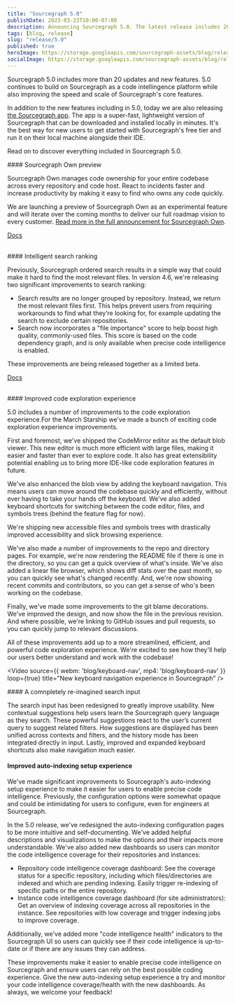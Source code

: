 ```yaml
---
title: "Sourcegraph 5.0"
publishDate: 2023-03-23T10:00-07:00
description: Announcing Sourcegraph 5.0. The latest release includes 20+ updates, including updates to Sourcegraph's sc.
tags: [blog, release]
slug: "release/5.0"
published: true
heroImage: https://storage.googleapis.com/sourcegraph-assets/blog/release-post/5.0/sourcegraph-5-0-hero.png
socialImage: https://storage.googleapis.com/sourcegraph-assets/blog/release-post/5.0/sourcegraph-5-0-hero.png
---
```


Sourcegraph 5.0 includes more than 20 updates and new features. 5.0 continues to build on Sourcegraph as a code intellingence platform while also improving the speed and scale of Sourcegraph's core features.

In addition to the new features including in 5.0, today we are also releasing [the Sourcegraph app](about.sourcegraph.com/app). The app is a super-fast, lightweight version of Sourcegraph that can be downloaded and installed locally in minutes. It's the best way for new users to get started with Sourcegraph's free tier and run it on their local machine alongside their IDE.

Read on to discover everything included in Sourcegraph 5.0.
<br/>

<Badge link="/own" text="Code Search" color="green" size="small" />
#### Sourcegraph Own preview

Sourcegraph Own manages code ownership for your entire codebase across every repository and code host. React to incidents faster and increase productivity by making it easy to find who owns any code quickly.

We are launching a preview of Sourcegraph Own as an experimental feature and will iterate over the coming months to deliver our full roadmap vision to every customer. [Read more in the full announcement for Sourcegraph Own](about.sourcegraph.com/blog/inroducing-sourcegraph-own).

<a href="" className="not-italic flex items-center mb-sm">Docs<OpenInNewIcon className="ml-xxs" size={18} /></a>

<br/>


<Badge link="/code-search" text="Code Search" color="cerise" size="small" />
#### Intelligent search ranking

Previously, Sourcegraph ordered search results in a simple way that could make it hard to find the most relevant files. In version 4.6, we're releasing two significant improvements to search ranking:

- Search results are no longer grouped by repository. Instead, we return the most relevant files first. This helps prevent users from requiring workarounds to find what they’re looking for, for example updating the search to exclude certain repositories.
- Search now incorporates a "file importance" score to help boost high quality, commonly-used files. This score is based on the code dependency graph, and is only available when precise code intelligence is enabled.

These improvements are being released together as a limited beta. 

<a href="" className="not-italic flex items-center mb-sm">Docs<OpenInNewIcon className="ml-xxs" size={18} /></a>

<br/>

<Badge link="/code-search" text="Code Search" color="cerise" size="small" />
#### Improved code exploration experience

5.0 includes a number of improvements to the code exploration experience.For the March Starship we’ve made a bunch of exciting code exploration experience improvements. 

First and foremost, we've shipped the CodeMirror editor as the default blob viewer. This new editor is much more efficient with large files, making it easier and faster than ever to explore code. It also has great extensibility potential enabling us to bring more IDE-like code exploration features in future.

We've also enhanced the blob view by adding the keyboard navigation. This means users can move around the codebase quickly and efficiently, without ever having to take your hands off the keyboard. We’ve also added keyboard shortcuts for switching between the code editor, files, and symbols trees (behind the feature flag for now).

We're shipping new accessible files and symbols trees with drastically improved accessibility and slick browsing experience.

We've also made a number of improvements to the repo and directory pages. For example, we're now rendering the README file if there is one in the directory, so you can get a quick overview of what's inside. We've also added a linear file browser, which shows diff stats over the past month, so you can quickly see what's changed recently. And, we're now showing recent commits and contributors, so you can get a sense of who's been working on the codebase.

Finally, we've made some improvements to the git blame decorations. We've improved the design, and now show the file in the previous revision. And where possible, we're linking to GitHub issues and pull requests, so you can quickly jump to relevant discussions.

All of these improvements add up to a more streamlined, efficient, and powerful code exploration experience. We're excited to see how they'll help our users better understand and work with the codebase!

<Video 
  source={{
    webm: 'blog/keyboard-nav',
    mp4: 'blog/keyboard-nav'
  }}
  loop={true}
  title="New keyboard navigation experience in Sourcegraph"
/><br/>

<Badge link="/code-search" text="Code Search" color="cerise" size="small" />
#### A comnpletely re-imagined search input

The search input has been redesigned to greatly improve usability. New contextual suggestions help users learn the Sourcegraph query language as they search. These powerful suggestions react to the user’s current query to suggest related filters. How suggestions are displayed has been unified across contexts and filters, and the history mode has been integrated directly in input. Lastly, improved and expanded keyboard shortcuts also make navigation much easier.

<div className="mb-sm">
  <Figure
    src="https://storage.googleapis.com/sourcegraph-assets/blog/5.0/reimagined-search-input.png"
    alt="The new search UI"
    catpion="A re-imagined search input."
  />
</div>

<Badge link="/code-search" text="Code Intelligence" color="cerise" size="small" />

#### Improved auto-indexing setup experience

We've made significant improvements to Sourcegraph's auto-indexing setup experience to make it easier for users to enable precise code intelligence. Previously, the configuration options were somewhat opaque and could be intimidating for users to configure, even for engineers at Sourcegraph.

In the 5.0 release, we've redesigned the auto-indexing configuration pages to be more intuitive and self-documenting. We've added helpful descriptions and visualizations to make the options and their impacts more understandable. We've also added new dashboards so users can monitor the code intelligence coverage for their repositories and instances:

- Repository code intelligence coverage dashboard: See the coverage status for a specific repository, including which files/directories are indexed and which are pending indexing. Easily trigger re-indexing of specific paths or the entire repository.
- Instance code intelligence coverage dashboard (for site administrators): Get an overview of indexing coverage across all repositories in the instance. See repositories with low coverage and trigger indexing jobs to improve coverage.

Additionally, we've added more "code intelligence health" indicators to the Sourcegraph UI so users can quickly see if their code intelligence is up-to-date or if there are any issues they can address.

These improvements make it easier to enable precise code intelligence on Sourcegraph and ensure users can rely on the best possible coding experience. Give the new auto-indexing setup experience a try and monitor your code intelligence coverage/health with the new dashboards. As always, we welcome your feedback!


<Badge text="Code Insights" link="/code-insights" color="green" size="small" />
<Badge link="/code-search" text="Code Search" color="cerise" size="small" />
<Badge link="/batch-changes" text="Batch Changes" color="blue" size="small" />
<Badge link="https://docs.sourcegraph.com/admin/external_service" text="Admin" color="violet" size="small" />
